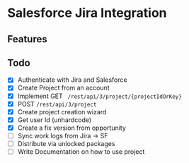 # Salesforce Jira Integration

## Features

## Todo

- [x] Authenticate with Jira and Salesforce
- [x] Create Project from an account
- [x] Implement GET `
/rest/api/3/project/{projectIdOrKey}`
- [x] POST `/rest/api/3/project`
- [x] Create project creation wizard
- [x] Get user Id (unhardcode)
- [x] Create a fix version from opportunity
- [ ] Sync work logs from Jira -> SF
- [ ] Distribute via unlocked packages
- [ ] Write Documentation on how to use project

